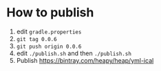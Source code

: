 # How to publish

1. edit `gradle.properties`
1. `git tag 0.0.6`
1. `git push origin 0.0.6`
1. edit `./publish.sh` and then `./publish.sh`
1. Publish https://bintray.com/heapy/heap/yml-ical
